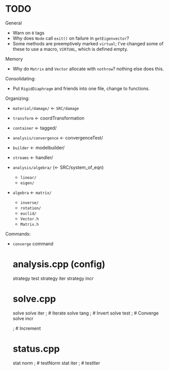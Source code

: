 # TODO

General

- Warn on `0` tags
- Why does `Node` call `exit()` on failure in `getEigenvector`?
- Some methods are preemptively marked `virtual`; I've changed
  some of these to use a macro, `VIRTUAL`, which is defined empty.


Memory

- Why do `Matrix` and `Vector` allocate with `nothrow`?
  nothing else does this.

Consolidating:

- Put `RigidDiaphragm` and friends into one file,
  change to functions.

Organizing:

- `material/damage/` <- `SRC/damage`
- `transform` <- coordTransformation
- `container` <- tagged/
- `analysis/convergence` <- convergenceTest/
- `builder`   <- modelbuilder/
- `streams`   <- handler/

- `analysis/algebra/` (<- SRC/system_of_eqn)
  - `linear/`
  - `eigen/`

- `algebra`   <- `matrix/`
  - `inverse/`
  - `rotation/`
  - `euclid/`
  - `Vector.h`
  - `Matrix.h`


Commands:

- `converge` command
  # analysis.cpp (config)
  strategy test <convergence>
  strategy iter <algorithm>
  strategy incr <integrator>

  # solve.cpp
  solve <step> <n>
  solve  iter  <n>  ; # Iterate
  solve  tang       ; # Invert
  solve  test       ; # Converge
  solve  incr  <dt> ; # Increment

  # status.cpp
  stat norm ; # testNorm
  stat iter ; # testIter


